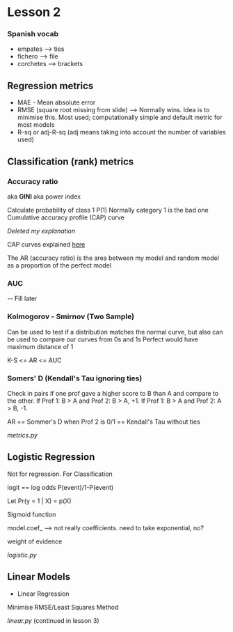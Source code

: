 # Lesson 2

### Spanish vocab
- empates --> ties
- fichero --> file
- corchetes --> brackets

## Regression metrics
- MAE - Mean absolute error
- RMSE (square root missing from slide) --> Normally wins. Idea is to minimise this. Most used; computationally simple and default metric for most models
- R-sq or adj-R-sq (adj means taking into account the number of variables used)


## Classification (rank) metrics

### Accuracy ratio

aka **GINI**
aka power index

Calculate probability of class 1  P(1)
Normally category 1 is the bad one
Cumulative accuracy profile (CAP) curve

*Deleted my explanation*

CAP curves explained [here](https://towardsdatascience.com/machine-learning-classifier-evaluation-using-roc-and-cap-curves-7db60fe6b716)

The AR (accuracy ratio) is the area between my model and random model as a proportion of the perfect model

### AUC

-- Fill later

### Kolmogorov - Smirnov (Two Sample)

Can be used to test if a distribution matches the normal curve, but also can be used to compare our curves from 0s and 1s
Perfect would have maximum distance of 1

K-S <= AR <= AUC

### Somers' D (Kendall's Tau ignoring ties)
Check in pairs if one prof gave a higher score to B than A and compare to the other. If Prof 1: B > A and Prof 2: B > A, +1. If Prof 1: B > A and Prof 2: A > B, -1.

AR == Sommer's D when Prof 2 is 0/1 == Kendall's Tau without ties

*metrics.py*

## Logistic Regression
Not for regression. For Classification

logit == log odds
P(event)/1-P(event)

Let Pr(y = 1 | X) = p(X)

Sigmoid function

model.coef_ --> not really coefficients. need to take exponential, no?

weight of evidence

*logistic.py*

## Linear Models
- Linear Regression

Minimise RMSE/Least Squares Method

*linear.py* (continued in lesson 3)
